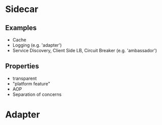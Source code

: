 
# Sidecar

## Examples

* Cache
* Logging (e.g. 'adapter')
* Service Discovery, Client Side LB, Circuit Breaker (e.g. 'ambassador')

## Properties
* transparent
* "platform feature"
* AOP 
* Separation of concerns


# Adapter
